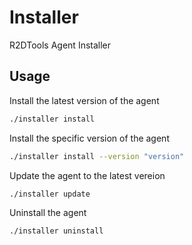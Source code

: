 # Installer
R2DTools Agent Installer

## Usage
Install the latest version of the agent

```bash
./installer install
```
Install the specific version of the agent
```bash
./installer install --version "version"
```
Update the agent to the latest vereion
```bash
./installer update
```
Uninstall the agent
```bash
./installer uninstall
```

